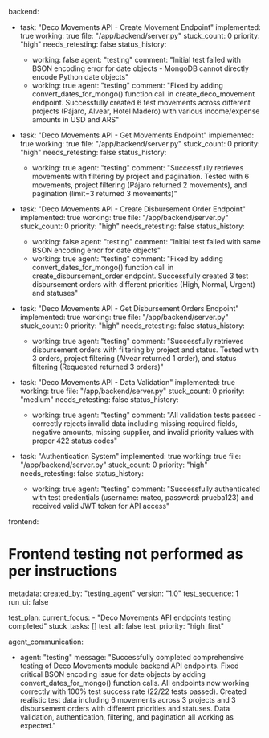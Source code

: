 backend:
  - task: "Deco Movements API - Create Movement Endpoint"
    implemented: true
    working: true
    file: "/app/backend/server.py"
    stuck_count: 0
    priority: "high"
    needs_retesting: false
    status_history:
      - working: false
        agent: "testing"
        comment: "Initial test failed with BSON encoding error for date objects - MongoDB cannot directly encode Python date objects"
      - working: true
        agent: "testing"
        comment: "Fixed by adding convert_dates_for_mongo() function call in create_deco_movement endpoint. Successfully created 6 test movements across different projects (Pájaro, Alvear, Hotel Madero) with various income/expense amounts in USD and ARS"

  - task: "Deco Movements API - Get Movements Endpoint"
    implemented: true
    working: true
    file: "/app/backend/server.py"
    stuck_count: 0
    priority: "high"
    needs_retesting: false
    status_history:
      - working: true
        agent: "testing"
        comment: "Successfully retrieves movements with filtering by project and pagination. Tested with 6 movements, project filtering (Pájaro returned 2 movements), and pagination (limit=3 returned 3 movements)"

  - task: "Deco Movements API - Create Disbursement Order Endpoint"
    implemented: true
    working: true
    file: "/app/backend/server.py"
    stuck_count: 0
    priority: "high"
    needs_retesting: false
    status_history:
      - working: false
        agent: "testing"
        comment: "Initial test failed with same BSON encoding error for date objects"
      - working: true
        agent: "testing"
        comment: "Fixed by adding convert_dates_for_mongo() function call in create_disbursement_order endpoint. Successfully created 3 test disbursement orders with different priorities (High, Normal, Urgent) and statuses"

  - task: "Deco Movements API - Get Disbursement Orders Endpoint"
    implemented: true
    working: true
    file: "/app/backend/server.py"
    stuck_count: 0
    priority: "high"
    needs_retesting: false
    status_history:
      - working: true
        agent: "testing"
        comment: "Successfully retrieves disbursement orders with filtering by project and status. Tested with 3 orders, project filtering (Alvear returned 1 order), and status filtering (Requested returned 3 orders)"

  - task: "Deco Movements API - Data Validation"
    implemented: true
    working: true
    file: "/app/backend/server.py"
    stuck_count: 0
    priority: "medium"
    needs_retesting: false
    status_history:
      - working: true
        agent: "testing"
        comment: "All validation tests passed - correctly rejects invalid data including missing required fields, negative amounts, missing supplier, and invalid priority values with proper 422 status codes"

  - task: "Authentication System"
    implemented: true
    working: true
    file: "/app/backend/server.py"
    stuck_count: 0
    priority: "high"
    needs_retesting: false
    status_history:
      - working: true
        agent: "testing"
        comment: "Successfully authenticated with test credentials (username: mateo, password: prueba123) and received valid JWT token for API access"

frontend:
  # Frontend testing not performed as per instructions

metadata:
  created_by: "testing_agent"
  version: "1.0"
  test_sequence: 1
  run_ui: false

test_plan:
  current_focus:
    - "Deco Movements API endpoints testing completed"
  stuck_tasks: []
  test_all: false
  test_priority: "high_first"

agent_communication:
  - agent: "testing"
    message: "Successfully completed comprehensive testing of Deco Movements module backend API endpoints. Fixed critical BSON encoding issue for date objects by adding convert_dates_for_mongo() function calls. All endpoints now working correctly with 100% test success rate (22/22 tests passed). Created realistic test data including 6 movements across 3 projects and 3 disbursement orders with different priorities and statuses. Data validation, authentication, filtering, and pagination all working as expected."
